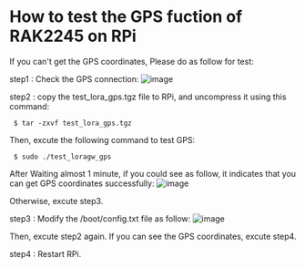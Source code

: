 # How to test the GPS fuction of RAK2245 on RPi

If you can't get the GPS coordinates, Please do as follow for test:

step1 : Check the GPS connection:
      ![image](https://github.com/RAKWireless/Pictures-for-readme/blob/master/RAK2245/GPS_test1.jpg)
      
step2 : copy the test_lora_gps.tgz file to RPi, and uncompress it using this command:
     
     $ tar -zxvf test_lora_gps.tgz
  
   Then, excute the following command to test GPS:
     
     $ sudo ./test_loragw_gps
     
  After Waiting almost 1 minute, if you could see as follow, it indicates that you can get GPS coordinates successfully:
  ![image](https://github.com/RAKWireless/Pictures-for-readme/blob/master/RAK2245/GPS_test2.png)
  
  Otherwise, excute step3.
  
step3 : Modify the /boot/config.txt file as follow:
      ![image](https://github.com/RAKWireless/Pictures-for-readme/blob/master/RAK2245/GPS_test3.png)
  
  Then, excute step2 again. If you can see the GPS coordinates, excute step4.
    
step4 : Restart RPi.
